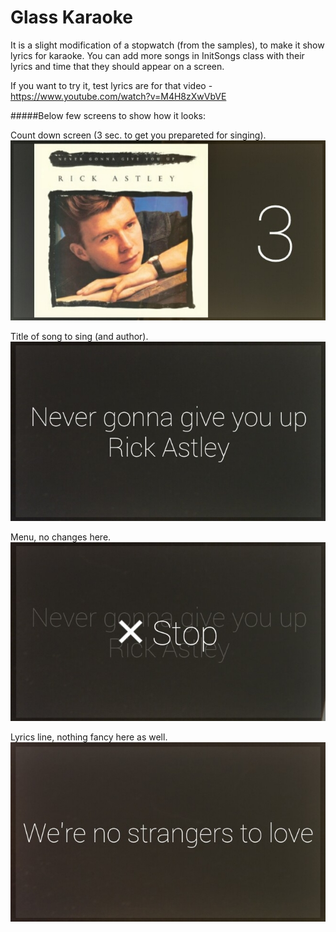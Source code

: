 Glass Karaoke
=========

It is a slight modification of a stopwatch (from the samples), to make it show lyrics for karaoke.
You can add more songs in InitSongs class with their lyrics and time that they should appear on a screen.

If you want to try it, test lyrics are for that video - https://www.youtube.com/watch?v=M4H8zXwVbVE 


#####Below few screens to show how it looks:

Count down screen (3 sec. to get you prepareted for singing).
![Countdown](https://raw.githubusercontent.com/tajchert/Glass_Karaoke/master/screenshots/countdown.jpg "Countdown")

Title of song to sing (and author).
![Title](https://raw.githubusercontent.com/tajchert/Glass_Karaoke/master/screenshots/title.jpg "Title")

Menu, no changes here.
![Stopmenu](https://raw.githubusercontent.com/tajchert/Glass_Karaoke/master/screenshots/stopmenu.jpg "Stopmenu")

Lyrics line, nothing fancy here as well.
![Line](https://raw.githubusercontent.com/tajchert/Glass_Karaoke/master/screenshots/line.jpg "Line")
